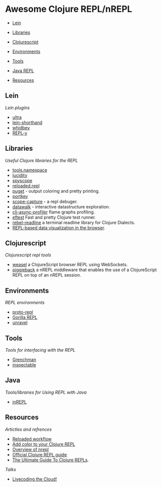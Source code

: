 # Awesome Clojure REPL/nREPL

- [Lein](#lein)
 
- [Libraries](#libraries)

- [Clojurescript](#clojurescript)

- [Environments](#environments) 

- [Tools](#tools)

- [Java REPL](#java)

- [Resources](#resources)


## Lein 

*Lein plugins*

 * [ultra](https://github.com/venantius/ultra) 
 * [lein-shorthand](https://github.com/palletops/lein-shorthand)
 * [whidbey](https://github.com/greglook/whidbey)
 * [REPL-y](https://github.com/trptcolin/reply)

## Libraries

*Useful Clojure libraries for the REPL*

 * [tools.namespace](https://github.com/clojure/tools.namespace)
 * [lucidity](http://docs.caudate.me/lucidity/)
 * [spyscope](https://github.com/dgrnbrg/spyscope)
 * [reloaded.repl](https://github.com/weavejester/reloaded.repl)
 * [puget](https://github.com/greglook/puget) - output coloring and pretty printing.
 * [portkey](https://github.com/portkey-cloud/portkey) 
 * [scope-capture](https://github.com/vvvvalvalval/scope-capture) - a repl debuger.
 * [datawalk](https://github.com/eggsyntax/datawalk) - interactive datastructure exploration.
 * [clj-async-profiler](https://github.com/clojure-goes-fast/clj-async-profiler) flame graphs profiling.
 * [eftest](https://github.com/weavejester/eftest) Fast and pretty Clojure test runner.
 * [rebel-readline](https://github.com/bhauman/rebel-readline) a terminal readline library for Clojure Dialects.
 * [REPL-based data visualization in the browser](https://github.com/metasoarous/oz).

## Clojurescript

*Clojurescript repl tools*

 * [weasel](https://github.com/tomjakubowski/weasel) a ClojureScript browser REPL using WebSockets.
 * [piggieback](https://github.com/clojure-emacs/piggieback) a nREPL middleware that enables the use of a ClojureScript REPL on top of an nREPL session.
  
## Environments

*REPL environments* 

 * [proto-repl](https://atom.io/packages/proto-repl)
 * [Gorilla REPL](http://gorilla-repl.org/)
 * [unravel](https://github.com/pesterhazy/unravel) 

## Tools

*Tools for interfacing with the REPL*

 * [Grenchman](https://github.com/technomancy/grenchman)
 * [inspectable](https://github.com/jpmonettas/inspectable)

## Java

*Tools/libraries for Using REPL with Java*

 * [jnREPL](https://github.com/AustinC/jnREPL)

## Resources

*Artictles and refrences*

 * [Reloaded workflow](http://thinkrelevance.com/blog/2013/06/04/clojure-workflow-reloaded)
 * [Add color to your Clojure REPL](http://jr0cket.co.uk/2013/08/add-colour-to-your-clojure-repl-with.html.html)
 * [Overview of nrepl](https://juxt.pro/blog/posts/nrepl.html)
 * [Official Clojure REPL guide](https://clojure.org/guides/repl/introduction)
 * [The Ultimate Guide To Clojure REPLs](https://lambdaisland.com/guides/clojure-repls).

*Talks*

 * [Livecoding the Cloud!](https://www.youtube.com/watch?v=qJXqQATJNTk)

